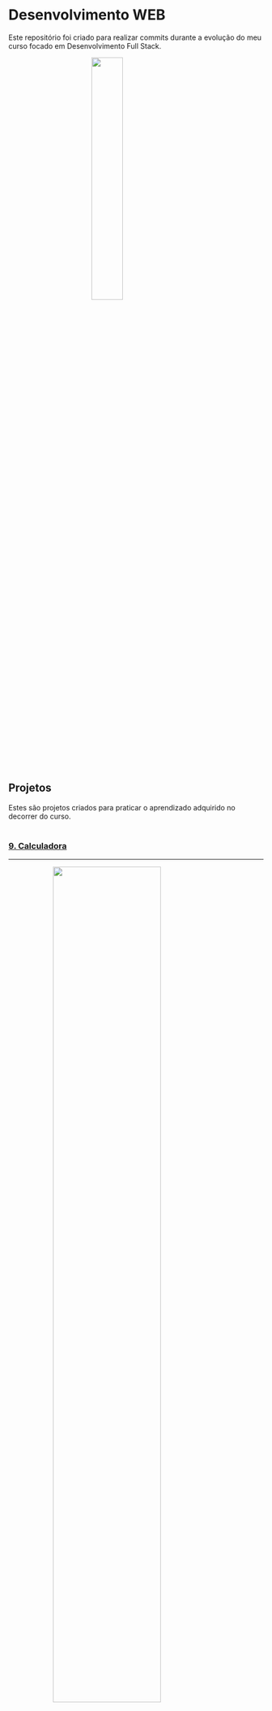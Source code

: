 # Desenvolvimento WEB

Este repositório foi criado para realizar commits durante a evolução do meu curso focado em Desenvolvimento Full Stack.

<img style="display: block; margin-left: auto; margin-right: auto;" src="https://res.cloudinary.com/ddi5agea1/image/upload/v1611672227/Blog%20Assets/web1_cygzgd.gif" alt="" width="35%" height="35%"/><br><br>

## Projetos

Estes são projetos criados para praticar o aprendizado adquirido no decorrer do curso. <br><br>

### [9. Calculadora](https://vitteixe.github.io/Dev_WEB/Projetos/projeto-9/)

---

<a href="https://vitteixe.github.io/Dev_WEB/Projetos/projeto-9/">
    <img src="https://user-images.githubusercontent.com/89394210/170057364-fe6a65a1-b2b1-4ba2-9c7d-f8e53e78dc13.png" 
    style="display: block; margin: 0 auto;" width="65%" height="65%">
</a> <br><br>

### [8. Spotify](https://vitteixe.github.io/Dev_WEB/Projetos/projeto-8/)

---

<a href="https://vitteixe.github.io/Dev_WEB/Projetos/projeto-8/">
    <img src="https://user-images.githubusercontent.com/89394210/153068084-360d7180-7c8a-4ca4-931a-157a155a468a.png" 
    style="display: block; margin: 0 auto;" width="65%" height="65%">
</a> <br><br>
 
### [7. Finans](https://vitteixe.github.io/Dev_WEB/Projetos/projeto-7/)

---

<a href="https://vitteixe.github.io/Dev_WEB/Projetos/projeto-7/">
    <img src="https://user-images.githubusercontent.com/89394210/153068395-ef6b1e5c-df3f-4ff4-82d3-dfe2446a9be6.png" 
    style="display: block; margin: 0 auto;" width="65%" height="65%">
</a> <br><br>
 
### [6. Museu Nacional](https://vitteixe.github.io/Dev_WEB/Projetos/projeto-6/)

---

<a href="https://vitteixe.github.io/Dev_WEB/Projetos/projeto-6/">
    <img src="https://user-images.githubusercontent.com/89394210/146291094-67e68e4d-d470-4238-bdca-8852079598b0.png" 
    style="display: block; margin: 0 auto;" width="65%" height="65%">
</a> <br><br>
 
### [5. Chalé Hotel](https://vitteixe.github.io/Dev_WEB/Projetos/projeto-5/)

---

<a href="https://vitteixe.github.io/Dev_WEB/Projetos/projeto-5/">
    <img src="https://user-images.githubusercontent.com/89394210/145839219-0abcea29-d0b7-4d7a-b04a-21262d62b3b4.png" 
    style="display: block; margin: 0 auto;" width="65%" height="65%">
</a> <br><br>

### [4. Notícias Cidade](https://vitteixe.github.io/Dev_WEB/Projetos/projeto-4/)

---

<a href="https://vitteixe.github.io/Dev_WEB/Projetos/projeto-4/">
    <img src="https://user-images.githubusercontent.com/89394210/145742108-fa6b2e88-01c9-4b61-9043-19a5a512e806.png" 
    style="display: block; margin: 0 auto;" width="65%" height="65%">
</a> <br><br>

### [3. TecBlog](https://vitteixe.github.io/Dev_WEB/Projetos/projeto-3/)

---

<a href="https://vitteixe.github.io/Dev_WEB/Projetos/projeto-3/">
    <img src="https://user-images.githubusercontent.com/89394210/143886808-fd715e66-fbcf-48e8-9e3d-8bc4df6f46a9.png" 
    style="display: block; margin: 0 auto;" width="65%" height="65%">
</a> <br><br>

### [2. Modelo Anna Bella](https://vitteixe.github.io/Dev_WEB/Projetos/projeto-2/)

---

<a href="https://vitteixe.github.io/Dev_WEB/Projetos/projeto-2/">
    <img src="https://user-images.githubusercontent.com/89394210/143886518-d2e3e370-c391-48e8-a4da-0bf02a6cdf85.png" 
    style="display: block; margin: 0 auto;" width="65%" height="65%">
</a> <br><br>

### [1. Universidade UNES](https://vitteixe.github.io/Dev_WEB/Projetos/Projeto-1/)

---

<a href="https://vitteixe.github.io/Dev_WEB/Projetos/Projeto-1/">
    <img src="https://user-images.githubusercontent.com/89394210/143885994-1a5d7230-7bce-4001-987d-e315b5133b84.png" 
    style="display: block; margin: 0 auto;" width="65%" height="65%">
</a> <br><br>
